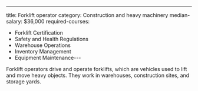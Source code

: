 ---
title: Forklift operator
category: Construction and heavy machinery
median-salary: $36,000
required-courses:
  - Forklift Certification
  - Safety and Health Regulations
  - Warehouse Operations
  - Inventory Management
  - Equipment Maintenance---

Forklift operators drive and operate forklifts, which are vehicles used to lift and move heavy objects. They work in warehouses, construction sites, and storage yards.